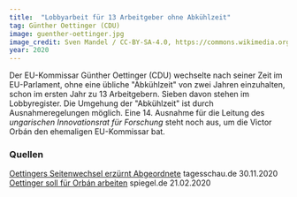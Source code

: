 ```yaml
---
title:  "Lobbyarbeit für 13 Arbeitgeber ohne Abkühlzeit"
tag: Günther Oettinger (CDU)
image: guenther-oettinger.jpg
image_credit: Sven Mandel / CC-BY-SA-4.0, https://commons.wikimedia.org/wiki/File:Günther_Oettinger_-_2019102200254_2019-04-12_Radio_Regenbogen_Award_2019_-_Sven_-_1D_X_MK_II_-_1183_-_AK8I0353.jpg
year: 2020
---
```


Der EU-Kommissar Günther Oettinger (CDU) wechselte nach seiner Zeit im EU-Parlament, ohne eine übliche
"Abkühlzeit" von zwei Jahren einzuhalten, schon im ersten Jahr zu 13 Arbeitgebern. Sieben davon stehen
im Lobbyregister.
Die Umgehung der "Abkühlzeit" ist durch Ausnahmeregelungen möglich. Eine 14. Ausnahme für die Leitung des _ungarischen
Innovationsrat für Forschung_ steht noch aus, um die Victor Orbán den ehemaligen EU-Kommissar bat. 

<!--more-->

### Quellen

[Oettingers Seitenwechsel erzürnt Abgeordnete][tagesschau] tagesschau.de 30.11.2020  
[Oettinger soll für Orbán arbeiten][spiegel] spiegel.de 21.02.2020  

[tagesschau]: https://www.tagesschau.de/wirtschaft/oettinger-eu-neuer-job-101.html
[spiegel]: https://www.spiegel.de/politik/ausland/ungarn-viktor-orban-will-guenther-oettinger-anheuern-a-848a5b6a-d025-476e-914c-19e180e8d5ce

